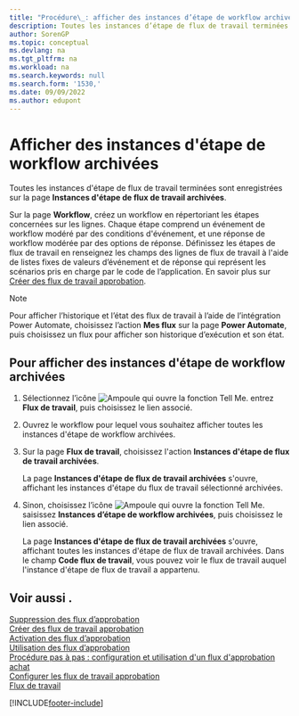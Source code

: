 ```yaml
---
title: "Procédure\_: afficher des instances d’étape de workflow archivées"
description: Toutes les instances d’étape de flux de travail terminées sont enregistrées sur la page Instances d’étape de flux de travail archivées. Chaque étape se compose d’un événement de flux de travail et d’une réponse de flux de travail.
author: SorenGP
ms.topic: conceptual
ms.devlang: na
ms.tgt_pltfrm: na
ms.workload: na
ms.search.keywords: null
ms.search.form: '1530,'
ms.date: 09/09/2022
ms.author: edupont
---
```

# <a name="view-archived-workflow-step-instances"></a><a name="view-archived-workflow-step-instances"></a><a name="view-archived-workflow-step-instances"></a>Afficher des instances d'étape de workflow archivées

Toutes les instances d'étape de flux de travail terminées sont enregistrées sur la page **Instances d'étape de flux de travail archivées**.  

Sur la page **Workflow**, créez un workflow en répertoriant les étapes concernées sur les lignes. Chaque étape comprend un événement de workflow modéré par des conditions d'événement, et une réponse de workflow modérée par des options de réponse. Définissez les étapes de flux de travail en renseignez les champs des lignes de flux de travail à l'aide de listes fixes de valeurs d’événement et de réponse qui représent les scénarios pris en charge par le code de l’application. En savoir plus sur [Créer des flux de travail approbation](across-how-to-create-workflows.md).  

> [!NOTE]
> Pour afficher l’historique et l’état des flux de travail à l’aide de l’intégration Power Automate, choisissez l’action **Mes flux** sur la page **Power Automate**, puis choisissez un flux pour afficher son historique d’exécution et son état.

## <a name="to-view-archived-workflow-step-instances"></a><a name="to-view-archived-workflow-step-instances"></a><a name="to-view-archived-workflow-step-instances"></a>Pour afficher des instances d'étape de workflow archivées

1. Sélectionnez l’icône ![Ampoule qui ouvre la fonction Tell Me.](media/ui-search/search_small.png "Dites-moi ce que vous voulez faire") entrez **Flux de travail**, puis choisissez le lien associé.  
2. Ouvrez le workflow pour lequel vous souhaitez afficher toutes les instances d'étape de workflow archivées.  
3. Sur la page **Flux de travail**, choisissez l'action **Instances d'étape de flux de travail archivées**.  

   La page **Instances d'étape de flux de travail archivées** s'ouvre, affichant les instances d'étape du flux de travail sélectionné archivées.  
4. Sinon, choisissez l’icône ![Ampoule qui ouvre la fonction Tell Me.](media/ui-search/search_small.png "Dites-moi ce que vous voulez faire") saisissez **Instances d’étape de workflow archivées**, puis choisissez le lien associé.  

   La page **Instances d'étape de flux de travail archivées** s'ouvre, affichant toutes les instances d'étape de flux de travail archivées. Dans le champ **Code flux de travail**, vous pouvez voir le flux de travail auquel l'instance d'étape de flux de travail a appartenu.  

## <a name="see-also"></a><a name="see-also"></a><a name="see-also"></a>Voir aussi .

[Suppression des flux d’approbation](across-how-to-delete-workflows.md)  
[Créer des flux de travail approbation](across-how-to-create-workflows.md)  
[Activation des flux d’approbation](across-how-to-enable-workflows.md)  
[Utilisation des flux d’approbation](across-use-workflows.md)  
[Procédure pas à pas : configuration et utilisation d'un flux d'approbation achat](walkthrough-setting-up-and-using-a-purchase-approval-workflow.md)  
[Configurer les flux de travail approbation](across-set-up-workflows.md)  
[Flux de travail](across-workflow.md)

[!INCLUDE[footer-include](includes/footer-banner.md)]
